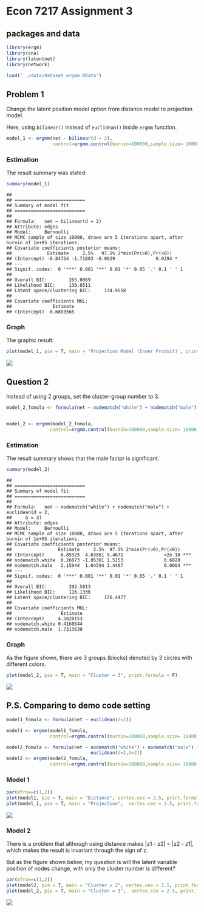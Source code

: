 Econ 7217 Assignment 3
================

## packages and data

``` r
library(ergm)
library(sna)
library(latentnet)
library(network)

load('../data/dataset_ergmm.RData')
```

## Problem 1

Change the latent position model option from distance model to
projection model.

Here, using `bilinear()` instead of `euclidean()` inside `ergmm`
function.

``` r
model_1 <- ergmm(net ~ bilinear(d = 2), 
                 control=ergmm.control(burnin=100000,sample.size= 10000,interval=5))
```

### Estimation

The result summary was stated:

``` r
summary(model_1)
```

    ## 
    ## ==========================
    ## Summary of model fit
    ## ==========================
    ## 
    ## Formula:   net ~ bilinear(d = 2)
    ## Attribute: edges
    ## Model:     Bernoulli 
    ## MCMC sample of size 10000, draws are 5 iterations apart, after burnin of 1e+05 iterations.
    ## Covariate coefficients posterior means:
    ##             Estimate     2.5%   97.5% 2*min(Pr(>0),Pr(<0))  
    ## (Intercept) -0.84754 -1.71803 -0.0929               0.0294 *
    ## ---
    ## Signif. codes:  0 '***' 0.001 '**' 0.01 '*' 0.05 '.' 0.1 ' ' 1
    ## 
    ## Overall BIC:        265.0069 
    ## Likelihood BIC:     130.0511 
    ## Latent space/clustering BIC:     134.9558 
    ## 
    ## Covariate coefficients MKL:
    ##               Estimate
    ## (Intercept) -0.6893565

### Graph

The graphic result:

``` r
plot(model_1, pie = T, main = 'Projection Model (Inner Product)', print.formula = F)
```

![](hw3_files/figure-gfm/unnamed-chunk-4-1.jpeg)<!-- -->

## Question 2

Instead of using 2 groups, set the cluster-group number to 3.

``` r
model_2_fomula <- formula(net ~ nodematch("white") + nodematch("male") + euclidean(d=2, G=3))


model_2 <- ergmm(model_2_fomula,
                control=ergmm.control(burnin=100000,sample.size= 10000,interval=5))
```

### Estimation

The result summary shows that the male factpr is significant.

``` r
summary(model_2)
```

    ## 
    ## ==========================
    ## Summary of model fit
    ## ==========================
    ## 
    ## Formula:   net ~ nodematch("white") + nodematch("male") + euclidean(d = 2, 
    ##     G = 3)
    ## Attribute: edges
    ## Model:     Bernoulli 
    ## MCMC sample of size 10000, draws are 5 iterations apart, after burnin of 1e+05 iterations.
    ## Covariate coefficients posterior means:
    ##                 Estimate     2.5%  97.5% 2*min(Pr(>0),Pr(<0))    
    ## (Intercept)      6.85325  4.63861 9.4671               <2e-16 ***
    ## nodematch.white  0.26073 -1.05381 1.5153               0.6820    
    ## nodematch.male   2.15944  1.04594 3.4467               0.0004 ***
    ## ---
    ## Signif. codes:  0 '***' 0.001 '**' 0.01 '*' 0.05 '.' 0.1 ' ' 1
    ## 
    ## Overall BIC:        292.5813 
    ## Likelihood BIC:     116.1336 
    ## Latent space/clustering BIC:     176.4477 
    ## 
    ## Covariate coefficients MKL:
    ##                  Estimate
    ## (Intercept)     4.5820153
    ## nodematch.white 0.4168644
    ## nodematch.male  1.7313630

### Graph

As the figure shown, there are 3 groups (blocks) denoted by 3 circles
with different colors.

``` r
plot(model_2, pie = T, main = "Cluster = 3", print.formula = F)
```

![](hw3_files/figure-gfm/unnamed-chunk-7-1.jpeg)<!-- -->

## P.S. Comparing to demo code setting

``` r
model1_fomula <- formula(net ~ euclidean(d=2))

model1 <- ergmm(model1_fomula,
                control=ergmm.control(burnin=100000,sample.size= 10000,interval=5))

model2_fomula <- formula(net ~ nodematch("white") + nodematch("male") +
                               euclidean(d=2,G=2))
model2 <- ergmm(model2_fomula,
                control=ergmm.control(burnin=100000,sample.size= 10000,interval=5))
```

### Model 1

``` r
par(mfrow=c(1,2))
plot(model1, pie = T, main = "Distance", vertex.cex = 2.5, print.formula = F)
plot(model_1, pie = T, main = "Projection",  vertex.cex = 2.5, print.formula = F)
```

![](hw3_files/figure-gfm/unnamed-chunk-9-1.jpeg)<!-- -->

### Model 2

There is a problem that although using distance makes |z1 - z2| = |z2 -
z1|, which makes the result is invariant through the sign of z.

But as the figure shown below, my question is will the latent variable
position of nodes change, with only the cluster number is different?

``` r
par(mfrow=c(1,2))
plot(model2, pie = T, main = "Cluster = 2", vertex.cex = 2.5, print.formula = F)
plot(model_2, pie = T, main = "Cluster = 3",  vertex.cex = 2.5, print.formula = F)
```

![](hw3_files/figure-gfm/unnamed-chunk-10-1.jpeg)<!-- -->
